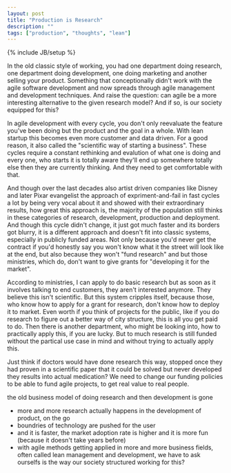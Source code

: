 ```yaml
---
layout: post
title: "Production is Research"
description: ""
tags: ["production", "thoughts", "lean"]
---
```

{% include JB/setup %}

In the old classic style of working, you had one department doing research, one department doing development, one doing marketing and another selling your product. Something that conceptionally didn't work with the agile software development and now spreads through agile management and development techniques. And raise the question: can agile be a more interesting alternative to the given research model? And if so, is our society equipped for this?

In agile development with every cycle, you don't only reevaluate the feature you've been doing but the product and the goal in a whole. With lean startup this becomes even more customer and data driven. For a good reason, it also called the "scientific way of starting a business". These cycles require a constant rethinking and evalution of what one is doing and every one, who starts it is totally aware they'll end up somewhere totally else then they are currently thinking. And they need to get comfortable with that.

And though over the last decades also artist driven companies like Disney and later Pixar evangelist the approach of expriment-and-fail in fast cycles a lot by being very vocal about it and showed with their extraordinary results, how great this approach is, the majority of the population still thinks in these categories of research, development, production and deployment. And though this cycle didn't change, it just got much faster and its borders got blurry, it is a different approach and doesn't fit into classic systems, especially in publicly funded areas. Not only because you'd never get the contract if you'd honestly say you won't know what it the street will look like at the end, but also because they won't "fund research" and but those ministries, which do, don't want to give grants for "developing it for the market".

According to ministries, I can apply to do basic research but as soon as it involves talking to end customers, they aren't interested anymore. They believe this isn't scientific. But this system cripples itself, because those, who know how to apply for a grant for research, don't know how to deploy it to market. Even worth if you think of projects for the public, like if you do research to figure out a better way of city structure, this is all you get paid to do. Then there is another department, who might be looking into, how to practically apply this, if you are lucky. But to much research is still funded without the partical use case in mind and without trying to actually apply this. 

Just think if doctors would have done research this way, stopped once they had proven in a scientific paper that it could be solved but never developed they results into actual medication? We need to change our funding policies to be able to fund agile projects, to get real value to real people. 





the old business model of doing research and then development is gone

- more and more research actually happens in the development of product, on the go
- boundries of technology are pushed for the user
- and it is faster, the market adoption rate is higher and it is more fun (because it doesn't take years before)
- with agile methods getting applied in more and more business fields, often called lean management and development, we have to ask ourselfs is the way our society structured working for this?

